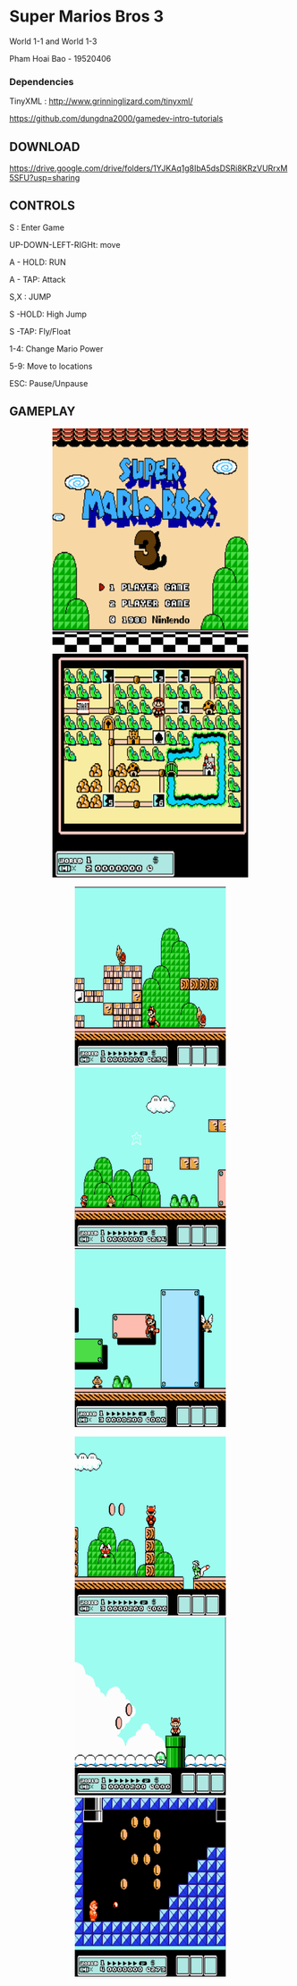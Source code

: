 # Super Marios Bros 3

World 1-1 and World 1-3  

Pham Hoai Bao - 19520406

### Dependencies

TinyXML : http://www.grinninglizard.com/tinyxml/

https://github.com/dungdna2000/gamedev-intro-tutorials


## DOWNLOAD

https://drive.google.com/drive/folders/1YJKAq1g8IbA5dsDSRi8KRzVURrxM5SFU?usp=sharing

## CONTROLS

S : Enter Game


UP-DOWN-LEFT-RIGHt: move

A - HOLD: RUN

A - TAP: Attack

S,X : JUMP

S -HOLD: High Jump

S -TAP: Fly/Float


1-4: Change Mario Power

5-9: Move to locations

ESC: Pause/Unpause

## GAMEPLAY

  <p align="center">
   <img src="Saved Pictures/intro.png" height = "400" width="350"> <img src="Saved Pictures/select.png"  height = "400" width="350">
   </p>


 <p align="center">
   <img src="Saved Pictures/mario0.png" height = "320" width="270"> <img src="Saved Pictures/mario1.png" height = "320" width="270">  <img src="Saved Pictures/mario2.png" height = "320" width="270">
  </p>
   
     
 <p align="center">
   <img src="Saved Pictures/mario3.png"  height = "320" width="270"> <img src="Saved Pictures/mario4.png"  height = "320" width="270"> <img src="Saved Pictures/mario5.png"  height = "320" width="270">
  </p>
